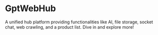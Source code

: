 # GptWebHub
 A unified hub platform providing functionalities like AI, file storage, socket chat, web crawling, and a product list. Dive in and explore more!
